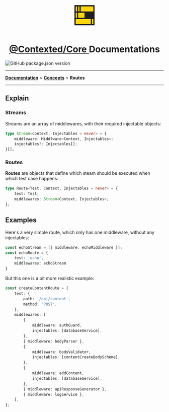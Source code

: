 <div align="center">
    <img alt="Contexted Logo" width="64" src="https://raw.githubusercontent.com/contexted-js/brand/master/dark/main-fill.svg">
    <br />
    <br />
    <h1>
		<a href="https://github.com/contexted-js/core">
        	@Contexted/Core
    	</a>
		<span>Documentations</span>
	</h1>
</div>

<img alt="GitHub package.json version" src="https://img.shields.io/github/package-json/v/contexted-js/core">

---

[**Documentation**](../) > [**Concepts**](README.md) > **Routes**

---

## Explain

### Streams

Streams are an array of middlewares, with their required injectable objects:

```ts
type Stream<Context, Injectables = never> = {
	middleware: Middlware<Context, Injectables>;
	injectables?: Injectables[];
}[];
```

### Routes

**Routes** are objects that define which steam should be executed when which test case happens:

```ts
type Route<Test, Context, Injectables = never> = {
	test: Test;
	middlewares: Stream<Context, Injectables>;
};
```

## Examples

Here's a very simple route, which only has one middleware, without any injectables:

```ts
const echoStream = [{ middleware: echoMiddleware }];
const echoRoute = {
    test: 'echo',
    middlewares: echoStream
}
```

But this one is a bit more realistic example:

```ts
const createContentRoute = {
	test: {
		path: '/api/content',
		method: 'POST',
	},
	middlewares: [
		{
			middleware: authGuard,
			injectables: [databaseService],
		},
		{ middleware: bodyParser },
		{
			middleware: bodyValidator,
			injectables: [contentCreateBodyScheme],
		},
		{
			middleware: addContent,
			injectables: [databaseService],
		},
		{ middleware: apiResponseGenerator },
		{ middleware: logService },
	],
};
```
